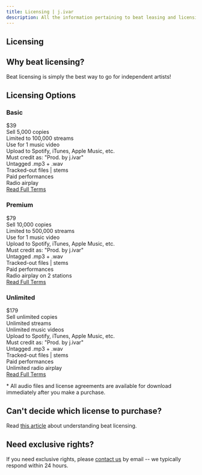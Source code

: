 ```yaml
---
title: Licensing | j.ivar
description: All the information pertaining to beat leasing and licensing for jivarsound.com.
---
```


<main class="mw7-ns center avenir w-90">
  <section class="near-white bg-near-black o-90 mt4 pa4" id="licensing-content">
    <h1 class="ttu tracked f2-ns f3 mb3 mt0">Licensing</h1>
    <div class="bt b--white-80"></div>
  </section>
  <section class="near-white bg-near-black o-90 pa4 pt2">
    <h1 class="fw2 white-90 mt0 lh-title">Why beat licensing?</h1>
    <p class="lh-copy">
      Beat licensing is simply the best way to go for independent artists!
    </p>
  </section>
  <section class="cf bg-near-white o-90 ph4">
    <h1 class="fw2 mb0 lh-title">Licensing Options</h1>
    <div class="dt-l dt--fixed">
      <div class="dtc-l">
        <article class="near-black mw5 mw6-ns center ba mv4">
          <h1 class="f4 ttu tracked tc">Basic</h1>
          <div class="f2 mb3 mt2 ttu tc">$39</div>
          <div class="ph3 bt f7 f6-ns lh-copy pt2">
            <div class="cf mv1">
              <div class="fl w-10 pl3-m">
                <i class="fas fa-check-circle pr1"></i>
              </div>
              <div class="fl w-90 pl1-m">
                Sell 5,000 copies
              </div>
            </div>
            <div class="cf mv1">
              <div class="fl w-10 pl3-m">
                <i class="fas fa-check-circle pr1"></i>
              </div>
              <div class="fl w-90 pl1-m">
                Limited to 100,000 streams
              </div>
            </div>
            <div class="cf mv1">
              <div class="fl w-10 pl3-m">
                <i class="fas fa-check-circle pr1"></i>
              </div>
              <div class="fl w-90 pl1-m">
                Use for 1 music video
              </div>
            </div>
            <div class="cf mv1">
              <div class="fl w-10 pl3-m">
                <i class="fas fa-check-circle pr1"></i>
              </div>
              <div class="fl w-90 pl1-m">
                Upload to Spotify, iTunes, Apple Music, etc.
              </div>
            </div>
            <div class="cf mv1">
              <div class="fl w-10 pl3-m">
                <i class="fas fa-check-circle pr1"></i>
              </div>
              <div class="fl w-90 pl1-m">
                Must credit as: "Prod. by j.ivar"
              </div>
            </div>
            <div class="cf mv1">
              <div class="fl w-10 pl3-m">
                <i class="fas fa-check-circle pr1"></i>
              </div>
              <div class="fl w-90 pl1-m">
                Untagged .mp3 + .wav
              </div>
            </div>
            <div class="cf mv1 gray">
              <div class="fl w-10 pl3-m">
                <i class="fas fa-times-circle pr1"></i>
              </div>
              <div class="fl w-90 pl1-m">
                <span class="strike">Tracked-out files | stems</span>
              </div>
            </div>
            <div class="cf mv1 gray">
              <div class="fl w-10 pl3-m">
                <i class="fas fa-times-circle pr1"></i>
              </div>
              <div class="fl w-90 pl1-m">
                <span class="strike">Paid performances</span>
              </div>
            </div>
            <div class="cf mv1 gray">
              <div class="fl w-10 pl3-m">
                <i class="fas fa-times-circle pr1"></i>
              </div>
              <div class="fl w-90 pl1-m">
                <span class="strike">Radio airplay</span>
              </div>
            </div>
            <a class="f6 link ba ph3 pv2 mv3 mh5-m mh3 bg-animate hover-bg-lightest-blue near-black flex justify-center" href="/licenses/basic-license-example.pdf">Read Full Terms</a>
          </div>
        </article>
      </div>
      <div class="dtc-l">
        <article class="near-black mw5 mw6-ns center ba mv4">
          <h1 class="f4 ttu tracked tc">Premium</h1>
          <div class="f2 mb3 mt2 ttu tc">$79</div>
          <div class="ph3 bt f7 f6-ns lh-copy pt2">
            <div class="cf mv1">
              <div class="fl w-10 pl3-m">
                <i class="fas fa-check-circle pr1"></i>
              </div>
              <div class="fl w-90 pl1-m">
                Sell 10,000 copies
              </div>
            </div>
            <div class="cf mv1">
              <div class="fl w-10 pl3-m">
                <i class="fas fa-check-circle pr1"></i>
              </div>
              <div class="fl w-90 pl1-m">
                Limited to 500,000 streams
              </div>
            </div>
            <div class="cf mv1">
              <div class="fl w-10 pl3-m">
                <i class="fas fa-check-circle pr1"></i>
              </div>
              <div class="fl w-90 pl1-m">
                Use for 1 music video
              </div>
            </div>
            <div class="cf mv1">
              <div class="fl w-10 pl3-m">
                <i class="fas fa-check-circle pr1"></i>
              </div>
              <div class="fl w-90 pl1-m">
                Upload to Spotify, iTunes, Apple Music, etc.
              </div>
            </div>
            <div class="cf mv1">
              <div class="fl w-10 pl3-m">
                <i class="fas fa-check-circle pr1"></i>
              </div>
              <div class="fl w-90 pl1-m">
                Must credit as: "Prod. by j.ivar"
              </div>
            </div>
            <div class="cf mv1">
              <div class="fl w-10 pl3-m">
                <i class="fas fa-check-circle pr1"></i>
              </div>
              <div class="fl w-90 pl1-m">
                Untagged .mp3 + .wav
              </div>
            </div>
            <div class="cf mv1">
              <div class="fl w-10 pl3-m">
                <i class="fas fa-check-circle pr1"></i>
              </div>
              <div class="fl w-90 pl1-m">
                Tracked-out files | stems
              </div>
            </div>
            <div class="cf mv1">
              <div class="fl w-10 pl3-m">
                <i class="fas fa-check-circle pr1"></i>
              </div>
              <div class="fl w-90 pl1-m">
                Paid performances
              </div>
            </div>
            <div class="cf mv1">
              <div class="fl w-10 pl3-m">
                <i class="fas fa-check-circle pr1"></i>
              </div>
              <div class="fl w-90 pl1-m">
                Radio airplay on 2 stations
              </div>
            </div>
            <a class="f6 link ba ph3 pv2 mv3 mh5-m mh3 bg-animate hover-bg-lightest-blue near-black flex justify-center" href="/licenses/premium-license-example.pdf">Read Full Terms</a>
          </div>
        </article>
      </div>
      <div class="dtc-l">
        <article class="near-black mw5 mw6-ns center ba mv4">
          <h1 class="f4 ttu tracked tc">Unlimited</h1>
          <div class="f2 mb3 mt2 ttu tc">$179</div>
          <div class="ph3 bt f7 f6-ns lh-copy pt2">
            <div class="cf mv1">
              <div class="fl w-10 pl3-m">
                <i class="fas fa-check-circle pr1"></i>
              </div>
              <div class="fl w-90 pl1-m">
                Sell unlimited copies
              </div>
            </div>
            <div class="cf mv1">
              <div class="fl w-10 pl3-m">
                <i class="fas fa-check-circle pr1"></i>
              </div>
              <div class="fl w-90 pl1-m">
                Unlimited streams
              </div>
            </div>
            <div class="cf mv1">
              <div class="fl w-10 pl3-m">
                <i class="fas fa-check-circle pr1"></i>
              </div>
              <div class="fl w-90 pl1-m">
                Unlimited music videos
              </div>
            </div>
            <div class="cf mv1">
              <div class="fl w-10 pl3-m">
                <i class="fas fa-check-circle pr1"></i>
              </div>
              <div class="fl w-90 pl1-m">
                Upload to Spotify, iTunes, Apple Music, etc.
              </div>
            </div>
            <div class="cf mv1">
              <div class="fl w-10 pl3-m">
                <i class="fas fa-check-circle pr1"></i>
              </div>
              <div class="fl w-90 pl1-m">
                Must credit as: "Prod. by j.ivar"
              </div>
            </div>
            <div class="cf mv1">
              <div class="fl w-10 pl3-m">
                <i class="fas fa-check-circle pr1"></i>
              </div>
              <div class="fl w-90 pl1-m">
                Untagged .mp3 + .wav
              </div>
            </div>
            <div class="cf mv1">
              <div class="fl w-10 pl3-m">
                <i class="fas fa-check-circle pr1"></i>
              </div>
              <div class="fl w-90 pl1-m">
                Tracked-out files | stems
              </div>
            </div>
            <div class="cf mv1">
              <div class="fl w-10 pl3-m">
                <i class="fas fa-check-circle pr1"></i>
              </div>
              <div class="fl w-90 pl1-m">
                Paid performances
              </div>
            </div>
            <div class="cf mv1">
              <div class="fl w-10 pl3-m">
                <i class="fas fa-check-circle pr1"></i>
              </div>
              <div class="fl w-90 pl1-m">
                Unlimited radio airplay
              </div>
            </div>
            <a class="f6 link ba ph3 pv2 mv3 mh5-m mh3 bg-animate hover-bg-lightest-blue near-black flex justify-center" href="/licenses/unlimited-license-example.pdf">Read Full Terms</a>
          </div>
        </article>
      </div>
    </div>
    <p class="i lh-copy mt0 f7 f6-ns center tc">
      * All audio files and license agreements are available for download immediately after you
      make a purchase.
    </p>
  </section>
  <section class="near-white o-90 bg-near-black pa4">
    <h1 class="fw2 white-90 mb0 lh-title">Can't decide which license to purchase?</h1>
    <p class="lh-copy">
      Read <a href="/blog/everything-you-need-to-know-about-buying-beats-online" class="ba ph2 mh1 link light-blue dib hover-bg-lightest-blue hover-near-black">this article</a> about understanding beat licensing.
    </p>
    <!-- <section class="center measure">
      <h2 class="lh-title mb1 mt1 f3-l f4">Can't decide which license to purchase?</h2>
      <p class="lh-copy f5-ns f6 athelas">
        Beat licensing is the best way to go for independent artists!
      </p>
    </section> -->
  </section>
  <section class="near-black bg-near-white o-90 pa4">
    <h1 class="fw2 mb0 lh-title">Need exclusive rights?</h1>
    <p class="lh-copy">
      If you need exclusive rights, please <a href="/contact" class="ba ph2 mh1 link blue hover-bg-lightest-blue hover-near-black dib">contact us</a> by email -- we typically
      respond within 24 hours.
    </p>
    <!-- <section class="center measure">
      <h2 class="lh-title mb1 mt1 f3-l f4">Can't decide which license to purchase?</h2>
      <p class="lh-copy f5-ns f6 athelas">
        Beat licensing is the best way to go for independent artists!
      </p>
    </section> -->
  </section>
</main>
